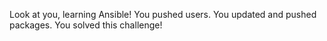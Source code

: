 Look at you, learning Ansible!
You pushed users. You updated and pushed packages.
You solved this challenge!